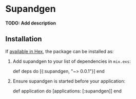# Supandgen

**TODO: Add description**

## Installation

If [available in Hex](https://hex.pm/docs/publish), the package can be installed as:

  1. Add supandgen to your list of dependencies in `mix.exs`:

        def deps do
          [{:supandgen, "~> 0.0.1"}]
        end

  2. Ensure supandgen is started before your application:

        def application do
          [applications: [:supandgen]]
        end

